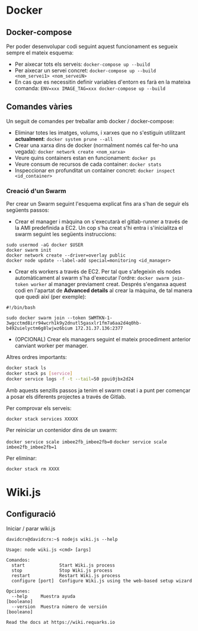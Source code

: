 <!-- TITLE: Docker -->
<!-- SUBTITLE: Breu resum de docker amb ordres principals -->

# Docker
## Docker-compose
Per poder desenvolupar codi seguint aquest funcionament es segueix sempre el mateix esquema:

*  Per aixecar tots els serveis: `docker-compose up --build`
*  Per aixecar un servei concret: `docker-compose up --build <nom_servei1> <nom_serveiN>`
*  En cas que es necessitin definir variables d'entorn es farà en la mateixa comanda: `ENV=xxx IMAGE_TAG=xxx docker-compose up --build`


## Comandes vàries
Un seguit de comandes per treballar amb docker / docker-compose:

*  Eliminar totes les imatges, volums, i xarxes que no s'estiguin utilitzant **actualment**: `docker system prune --all`
*  Crear una xarxa dins de docker (normalment només cal fer-ho una vegada): `docker network create <nom_xarxa>`
*  Veure quins containers estan en funcionament: `docker ps`
*  Veure consum de recursos de cada container: `docker stats`
*  Inspeccionar en profunditat un container concret: `docker inspect <id_container>`


### Creació d'un Swarm
Per crear un Swarm seguint l'esquema explicat fins ara s'han de seguir els següents passos:

*  Crear el manager i màquina on s'executarà el gitlab-runner a través de la AMI predefinida a EC2. Un cop s'ha creat s'hi entra i s'inicialitza el swarm seguint les següents instruccions:
```shell
sudo usermod -aG docker $USER
docker swarm init
docker network create --driver=overlay public
docker node update --label-add special=monitoring <id_manager>
```

*  Crear els workers a través de EC2. Per tal que s'afegeixin els nodes automàticament al swarm s'ha d'executar l'ordre: `docker swarm join-token worker` al manager previament creat. Després s'enganxa aquest codi en l'apartat de **Advanced details** al crear la màquina, de tal manera que quedi així (per exemple):
```shell
#!/bin/bash

sudo docker swarm join --token SWMTKN-1-3wgcctmd8irr94wcrh1k9y2dnutl5gasxlr1fm7a6aa2d4q0hb-b492uielyctm6g8lwjwz6bium 172.31.37.136:2377
```

*  (OPCIONAL) Crear els managers seguint el mateix procediment anterior canviant worker per manager.

Altres ordres importants:

```sh
docker stack ls
docker stack ps [service]
docker service logs -f -t --tail=50 ppui0jbx2d24
```


Amb aquests senzills passos ja tenim el swarm creat i a punt per començar a posar els diferents projectes a través de Gitlab.

Per comprovar els serveis:

`docker stack services XXXXX`

Per reiniciar un contenidor dins de un swarm:

`docker service scale imbee2fb_imbee2fb=0`
`docker service scale imbee2fb_imbee2fb=1`

Per eliminar:

`docker stack rm XXXX`

# Wiki.js
## Configuració

Iniciar / parar wiki.js

```text
davidcrx@davidcrx:~$ nodejs wiki.js --help

Usage: node wiki.js <cmd> [args]

Comandos:
  start             Start Wiki.js process
  stop              Stop Wiki.js process
  restart           Restart Wiki.js process
  configure [port]  Configure Wiki.js using the web-based setup wizard

Opciones:
  --help     Muestra ayuda                                            [booleano]
  --version  Muestra número de versión                                [booleano]

Read the docs at https://wiki.requarks.io
```











